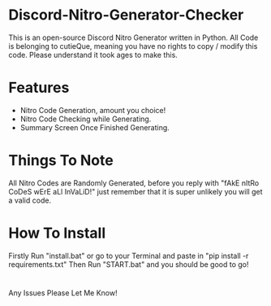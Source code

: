 # Discord-Nitro-Generator-Checker
This is an open-source Discord Nitro Generator written in Python. All Code is belonging to cutieQue, meaning you have no rights to copy / modify this code.
Please understand it took ages to make this.
# Features
+ Nitro Code Generation, amount you choice!
+ Nitro Code Checking while Generating.
+ Summary Screen Once Finished Generating.
# Things To Note
All Nitro Codes are Randomly Generated, before you reply with "fAkE nItRo CoDeS wErE aLl InVaLiD!" just remember that it is super unlikely you will get a valid code. 
# How To Install
Firstly Run "install.bat" or go to your Terminal and paste in "pip install -r requirements.txt"
Then Run "START.bat" and you should be good to go!
#
Any Issues Please Let Me Know!

